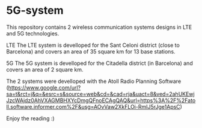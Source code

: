 # 5G-system
This repository contains 2 wireless communication systems designs in LTE and 5G technologies.

LTE
The LTE system is develloped for the Sant Celoni district (close to Barcelona) and covers an area of 35 square km for 13 base stations.

5G
The 5G system is develloped for the Citadella district (in Barcelona) and covers an area of 2 square km.

The 2 systems were develloped with the Atoll Radio Planning Software 
(https://www.google.com/url?sa=t&rct=j&q=&esrc=s&source=web&cd=&cad=rja&uact=8&ved=2ahUKEwjJzcWAjdz0AhVXAGMBHXYcDmgQFnoECAgQAQ&url=https%3A%2F%2Fatoll.software.informer.com%2F&usg=AOvVaw2XkFLOi-RmIJ5rJge1ApsC)

Enjoy the reading :)
